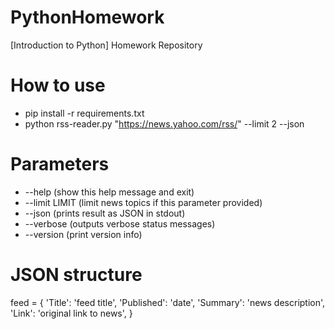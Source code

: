# PythonHomework
[Introduction to Python] Homework Repository

# How to use
* pip install -r requirements.txt
* python rss-reader.py "https://news.yahoo.com/rss/" --limit 2 --json

# Parameters
* --help (show this help message and exit)
* --limit LIMIT (limit news topics if this parameter provided)
* --json (prints result as JSON in stdout)
* --verbose (outputs verbose status messages)
* --version (print version info)

# JSON structure
feed = {
  'Title': 'feed title',
  'Published': 'date',
  'Summary': 'news description',
  'Link': 'original link to news',
}
